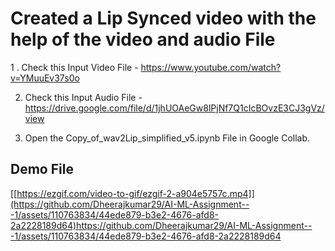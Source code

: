 
# Created a Lip Synced video with the help of the video and audio File

 1 . Check this Input Video File - https://www.youtube.com/watch?v=YMuuEv37s0o

2. Check this Input Audio File  - https://drive.google.com/file/d/1jhUOAeGw8lPjNf7Q1cIcBOvzE3CJ3gVz/view

3. Open the Copy_of_wav2Lip_simplified_v5.ipynb File in Google Collab.




## Demo File ##



[[https://ezgif.com/video-to-gif/ezgif-2-a904e5757c.mp4]](https://github.com/Dheerajkumar29/AI-ML-Assignment---1/assets/110763834/44ede879-b3e2-4676-afd8-2a2228189d64)https://github.com/Dheerajkumar29/AI-ML-Assignment---1/assets/110763834/44ede879-b3e2-4676-afd8-2a2228189d64
